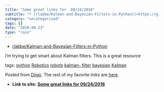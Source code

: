 ```yaml
---
title: "Some great links for  09/24/2018"
subtitle: "* [rlabbe/Kalman-and-Bayesian-Filters-in-Python](<https://github.com/rlabbe/Kalman-and-Bayesian-Filt..."
category: "uncategorized"
tags: []
date: "2018-09-23"
type: "rain"
---
```

* [rlabbe/Kalman-and-Bayesian-Filters-in-Python](<https://github.com/rlabbe/Kalman-and-Bayesian-Filters-in-Python>)

I’m trying to get smart about Kalman filters. This is a great resource

tags: [python](<https://www.diigo.com/user/pitosalas/python>)
[Robotics](<https://www.diigo.com/user/pitosalas/Robotics>)
[robots](<https://www.diigo.com/user/pitosalas/robots>) [kalman-
filter](<https://www.diigo.com/user/pitosalas/kalman-filter>)
[bayesian](<https://www.diigo.com/user/pitosalas/bayesian>)
[Kalman](<https://www.diigo.com/user/pitosalas/Kalman>)

Posted from [Diigo](<https://www.diigo.com>). The rest of my favorite links
are [here](<https://www.diigo.com/user/pitosalas>).


* **Link to site:** **[Some great links for  09/24/2018](None)**